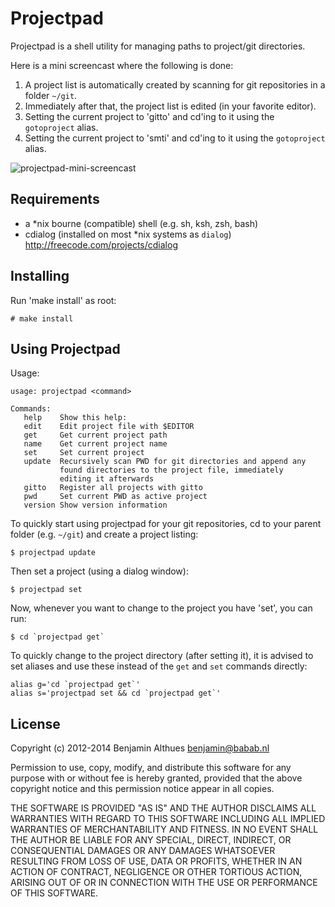 # Projectpad

Projectpad is a shell utility for managing paths to project/git
directories.

Here is a mini screencast where the following is done:

 1. A project list is automatically created by scanning for git
    repositories in a folder `~/git`.
 2. Immediately after that, the project list is edited
    (in your favorite editor).
 3. Setting the current project to 'gitto' and cd'ing to it using the
    `gotoproject` alias.
 3. Setting the current project to 'smti' and cd'ing to it using the
    `gotoproject` alias.

![projectpad-mini-screencast](http://i.imgur.com/VbIWskG.gif)


## Requirements

- a \*nix bourne (compatible) shell (e.g. sh, ksh, zsh, bash)
- cdialog (installed on most \*nix systems as `dialog`)
  http://freecode.com/projects/cdialog

## Installing

Run 'make install' as root:

    # make install

## Using Projectpad

Usage:

    usage: projectpad <command>

    Commands:
       help    Show this help:
       edit    Edit project file with $EDITOR
       get     Get current project path
       name    Get current project name
       set     Set current project
       update  Recursively scan PWD for git directories and append any
               found directories to the project file, immediately
               editing it afterwards
       gitto   Register all projects with gitto
       pwd     Set current PWD as active project
       version Show version information



To quickly start using projectpad for your git repositories, cd to your
parent folder (e.g. `~/git`) and create a project listing:

    $ projectpad update

Then set a project (using a dialog window):

    $ projectpad set

Now, whenever you want to change to the project you have 'set', you can
run:

    $ cd `projectpad get`

To quickly change to the project directory (after setting it), it is
advised to set aliases and use these instead of the `get` and `set`
commands directly:

    alias g='cd `projectpad get`'
    alias s='projectpad set && cd `projectpad get`'

## License

Copyright (c) 2012-2014 Benjamin Althues <benjamin@babab.nl>

Permission to use, copy, modify, and distribute this software for any
purpose with or without fee is hereby granted, provided that the above
copyright notice and this permission notice appear in all copies.

THE SOFTWARE IS PROVIDED "AS IS" AND THE AUTHOR DISCLAIMS ALL WARRANTIES
WITH REGARD TO THIS SOFTWARE INCLUDING ALL IMPLIED WARRANTIES OF
MERCHANTABILITY AND FITNESS. IN NO EVENT SHALL THE AUTHOR BE LIABLE FOR
ANY SPECIAL, DIRECT, INDIRECT, OR CONSEQUENTIAL DAMAGES OR ANY DAMAGES
WHATSOEVER RESULTING FROM LOSS OF USE, DATA OR PROFITS, WHETHER IN AN
ACTION OF CONTRACT, NEGLIGENCE OR OTHER TORTIOUS ACTION, ARISING OUT OF
OR IN CONNECTION WITH THE USE OR PERFORMANCE OF THIS SOFTWARE.
